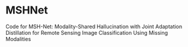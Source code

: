 # MSHNet
Code for MSH-Net: Modality-Shared Hallucination with Joint Adaptation Distillation for Remote Sensing Image Classification Using Missing Modalities
